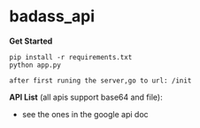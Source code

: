 # badass_api

**Get Started**
```
pip install -r requirements.txt
python app.py

after first runing the server,go to url: /init
```
**API List** (all apis support base64 and file):
- see the ones in the google api doc
